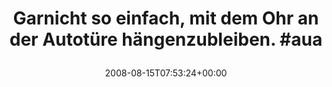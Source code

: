 ---
retweeted: false
source: <a href="http://twitter.com" rel="nofollow">Twitter Web Client</a>
entities:
  hashtags:
  - text: aua
    indices:
    - '66'
    - '70'
  symbols: []
  user_mentions: []
  urls: []
display_text_range:
- '0'
- '70'
favorite_count: '0'
id_str: '888259399'
truncated: false
retweet_count: '0'
id: '888259399'
created_at: Fri Aug 15 07:53:24 +0000 2008
favorited: false
full_text: 'Garnicht so einfach, mit dem Ohr an der Autotüre hängenzubleiben. #aua'
lang: de
tags:
- aua
- pesos/twitter
date: '2008-08-15T07:53:24+00:00'
src: https://twitter.com/bascht/status/888259399
original_url: https://twitter.com/bascht/status/888259399
type: twitter_tweet
text: 'Garnicht so einfach, mit dem Ohr an der Autotüre hängenzubleiben. #aua'
title: 'Garnicht so einfach, mit dem Ohr an der Autotüre hängenzubleiben. #aua

  '

---